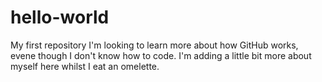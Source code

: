 # hello-world
My first repository
I'm looking to learn more about how GitHub works, evene though I don't know how to code.
I'm adding a little bit more about myself here whilst I eat an omelette. 

